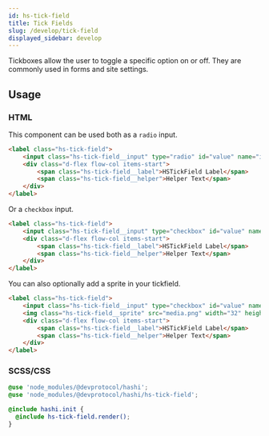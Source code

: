 ```yaml
---
id: hs-tick-field
title: Tick Fields
slug: /develop/tick-field
displayed_sidebar: develop
---
```

Tickboxes allow the user to toggle a specific option on or off. They are commonly used in forms and site settings.

## Usage
### HTML
This component can be used both as a `radio` input.
```html
<label class="hs-tick-field">
    <input class="hs-tick-field__input" type="radio" id="value" name="input" value="value" />
    <div class="d-flex flow-col items-start">
        <span class="hs-tick-field__label">HSTickField Label</span>
        <span class="hs-tick-field__helper">Helper Text</span>
    </div>
</label>
```

Or a `checkbox` input.

```html
<label class="hs-tick-field">
    <input class="hs-tick-field__input" type="checkbox" id="value" name="input" value="value" />
    <div class="d-flex flow-col items-start">
        <span class="hs-tick-field__label">HSTickField Label</span>
        <span class="hs-tick-field__helper">Helper Text</span>
    </div>
</label>
```

You can also optionally add a sprite in your tickfield.

```html
<label class="hs-tick-field">
    <input class="hs-tick-field__input" type="checkbox" id="value" name="input" value="value" />
    <img class="hs-tick-field__sprite" src="media.png" width="32" height="32" alt="media alt text" />
    <div class="d-flex flow-col items-start">
        <span class="hs-tick-field__label">HSTickField Label</span>
        <span class="hs-tick-field__helper">Helper Text</span>
    </div>
</label>
```

### SCSS/CSS
```scss
@use 'node_modules/@devprotocol/hashi';
@use 'node_modules/@devprotocol/hashi/hs-tick-field';

@include hashi.init {
  @include hs-tick-field.render();
}
```